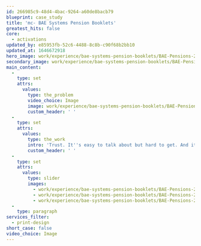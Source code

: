 ```yaml
---
id: 266985c9-48d4-4bac-9264-a60de8bacb79
blueprint: case_study
title: 'mc- BAE Systems Pension Booklets'
greatest_hits: false
core:
  - activations
updated_by: e85953fb-52c6-4488-8c8b-c90f68b2bb10
updated_at: 1646672918
hero_image: work/experience/bae-systems-pension-booklets/BAE-Pensions-20-Experience-Full-Image-2732x1536.jpg
secondary_image: work/experience/bae-systems-pension-booklets/BAE-Pensions-20-Experience-Secondary-Image-896x597.jpg
main_content:
  -
    type: set
    attrs:
      values:
        type: the_problem
        video_choice: Image
        image: work/experience/bae-systems-pension-booklets/BAE-Pensions-20-Experience-Large-927x522.jpg
        custom_header: ' '
  -
    type: set
    attrs:
      values:
        type: the_work
        intro: 'Trust. It''s easy to talk about but hard to get. And it''s something we definitely have from our friends at BAE Systems. We''ve been overseeing the management and design of Pensions Booklets for thousands of BAE Systems’ retired pension scheme members for years now. We work to a strict schedule to deliver over 200,000 copies of informative newsletters, some of which travel all around the world. A chunk of work goes into making each one – and we love the scale of the project and the responsibility that comes with it.'
        custom_header: ' '
  -
    type: set
    attrs:
      values:
        type: slider
        images:
          - work/experience/bae-systems-pension-booklets/BAE-Pensions-20-Experience-Small-740x416.25-1.jpg
          - work/experience/bae-systems-pension-booklets/BAE-Pensions-20-Experience-Small-740x416.25-2.jpg
          - work/experience/bae-systems-pension-booklets/BAE-Pensions-20-Experience-Small-740x416.25-3.jpg
  -
    type: paragraph
services_filter:
  - print-design
short_case: false
video_choice: Image
---
```

